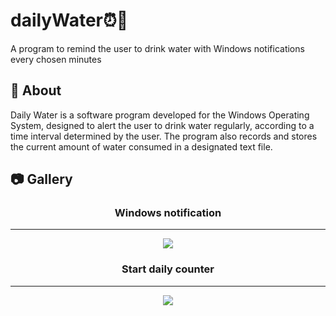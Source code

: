 # dailyWater⏰🥤 

A program to remind the user to drink water with Windows notifications every chosen minutes

## 📜 About

Daily Water is a software program developed for the Windows Operating System, designed to alert the user to drink water regularly, according to a time interval determined by the user. The program also records and stores the current amount of water consumed in a designated text file.

## 📷 Gallery

### <p align="center"> Windows notification </p>
------------------
<p align="center">
  <img src="https://github.com/NunoSources/DailyWater/assets/98571427/429a5bdf-ca54-4ccf-877a-dcbc6c137a8a" />
</p>


### <p align="center"> Start daily counter </p>
------------------
<p align="center">
  <img src="https://github.com/NunoSources/DailyWater/assets/98571427/98d7a8e3-ffed-40e3-95c3-64e4fd106dae" />
</p>
